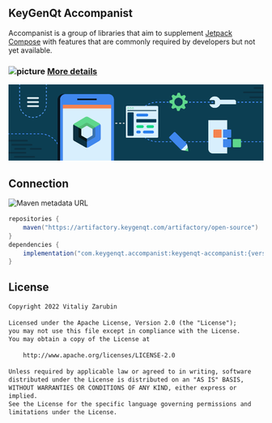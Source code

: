 ## KeyGenQt Accompanist

Accompanist is a group of libraries that aim to
supplement [Jetpack Compose](https://developer.android.com/jetpack/compose) with features that are commonly required by
developers but not yet available.

### ![picture](https://github.com/google/material-design-icons/blob/master/png/action/view_day/materialicons/18dp/1x/baseline_view_day_black_18dp.png?raw=true) [More details](https://keygenqt.github.io/keygenqt-accompanist/)

![picture](https://github.com/keygenqt/keygenqt-accompanist/blob/master/data/just-image.png?raw=true)

## Connection

![Maven metadata URL](https://img.shields.io/maven-metadata/v?metadataUrl=https://artifactory.keygenqt.com/artifactory/open-source/com/keygenqt/accompanist/keygenqt-accompanist/maven-metadata.xml)

```gradle
repositories {
    maven("https://artifactory.keygenqt.com/artifactory/open-source")
}
dependencies {
    implementation("com.keygenqt.accompanist:keygenqt-accompanist:{version}")
}
```

## License

```
Copyright 2022 Vitaliy Zarubin

Licensed under the Apache License, Version 2.0 (the "License");
you may not use this file except in compliance with the License.
You may obtain a copy of the License at

    http://www.apache.org/licenses/LICENSE-2.0

Unless required by applicable law or agreed to in writing, software
distributed under the License is distributed on an "AS IS" BASIS,
WITHOUT WARRANTIES OR CONDITIONS OF ANY KIND, either express or implied.
See the License for the specific language governing permissions and
limitations under the License.
```